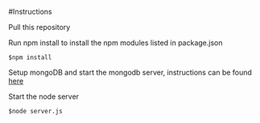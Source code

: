 #Instructions

Pull this repository

Run npm install to install the npm modules listed in package.json
```
$npm install
```

Setup mongoDB and start the mongodb server, instructions can be found [here](http://mongodb.github.io/node-mongodb-native/2.2/quick-start/?_ga=1.2108464.1286289227.1480666318)

Start the node server

```
$node server.js
```
